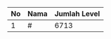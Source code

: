 | No | Nama            | Jumlah Level |
|----|-----------------|--------------|
| 1  | #    |    6713        |
